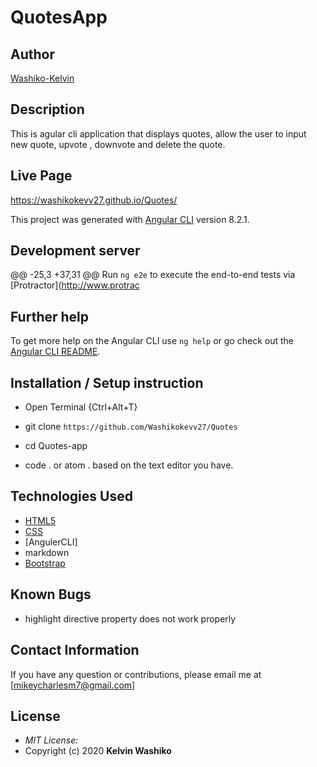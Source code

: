 # QuotesApp

## Author

[Washiko-Kelvin](https://github.com/Owiti-Charles)

## Description

This is agular cli application that displays quotes, allow the user to input new quote, upvote , downvote and delete the quote. 

## Live Page 
https://washikokevv27.github.io/Quotes/


This project was generated with [Angular CLI](https://github.com/Washikokevv27/Quotes) version 8.2.1.

## Development server
@@ -25,3 +37,31 @@ Run `ng e2e` to execute the end-to-end tests via [Protractor](http://www.protrac
## Further help

To get more help on the Angular CLI use `ng help` or go check out the [Angular CLI README](https://github.com/angular/angular-cli/blob/master/README.md).

## Installation / Setup instruction
* Open Terminal {Ctrl+Alt+T}

* git clone ```https://github.com/Washikokevv27/Quotes```

* cd Quotes-app

* code . or atom . based on the text editor you have.

## Technologies Used

* [HTML5](https://github.com/topics/html5)
* [CSS](https://github.com/topics/css3)
* [AngulerCLI]
* markdown
* [Bootstrap](https://github.com/topics/bootstrap)

## Known Bugs
* highlight directive property does not work properly

## Contact Information 

If you have any question or contributions, please email me at [mikeycharlesm7@gmail.com]

## License
* *MIT License:*
* Copyright (c) 2020 **Kelvin Washiko**